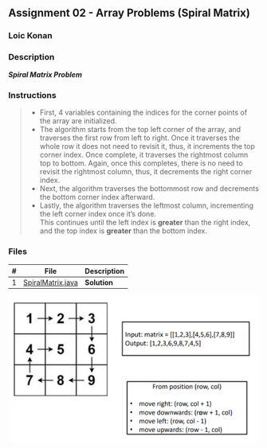 ## Assignment 02 - Array Problems (Spiral Matrix)

### Loic Konan

### Description

***Spiral Matrix Problem***

### Instructions

> - First, 4 variables containing the indices for the corner points of the array are initialized.<br>
> - The algorithm starts from the top left corner of the array, and traverses the first row from left to right. Once it traverses the whole row it does not need to revisit it, thus, it increments the top corner index.
> Once complete, it traverses the rightmost column top to bottom. Again, once this 
> completes, there is no need to revisit the rightmost column, thus, it decrements the right corner index.<br>
> - Next, the algorithm traverses the bottommost row and decrements the bottom corner index afterward.<br>
> - Lastly, the algorithm traverses the leftmost column, incrementing the left corner index once it’s done.<br>
> This continues until the left index is **greater** than the right index, and the top 
> index is **greater** than the bottom index.

### Files

|   #   | File                                   | Description  |
| :---: | -------------------------------------- | ------------ |
|   1   | [SpiralMatrix.java](SpiralMatrix.java) | **Solution** |

<img src ="pic.png">
